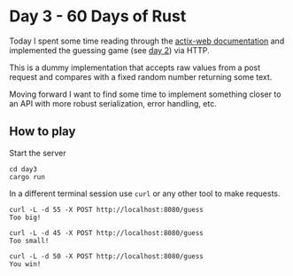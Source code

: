 # Day 3 - 60 Days of Rust

Today I spent some time reading through the [actix-web documentation](https://actix.rs/docs) and implemented the guessing game (see [day 2](../day2/)) via HTTP.

This is a dummy implementation that accepts raw values from a post request and compares with a fixed random number returning some text.

Moving forward I want to find some time to implement something closer to an API with more robust serialization, error handling, etc.

## How to play

Start the server

```shell
cd day3
cargo run
```

In a different terminal session use `curl` or any other tool to make requests.

```shell
curl -L -d 55 -X POST http://localhost:8080/guess
Too big!

curl -L -d 45 -X POST http://localhost:8080/guess
Too small!

curl -L -d 50 -X POST http://localhost:8080/guess
You win!
```

